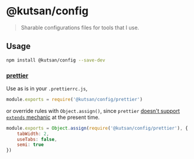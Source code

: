 # @kutsan/config

> Sharable configurations files for tools that I use.

## Usage

```sh
npm install @kutsan/config --save-dev
```

### [prettier](https://github.com/prettier/prettier)

Use as is in your `.prettierrc.js`,

```javascript
module.exports = require('@kutsan/config/prettier')
```

or override rules with `Object.assign()`, since `prettier` [doesn't support `extends` mechanic](https://github.com/prettier/prettier/issues/3146) at the present time.

```javascript
module.exports = Object.assign(require('@kutsan/config/prettier'), {
	tabWidth: 2,
	useTabs: false,
	semi: true
})
```
